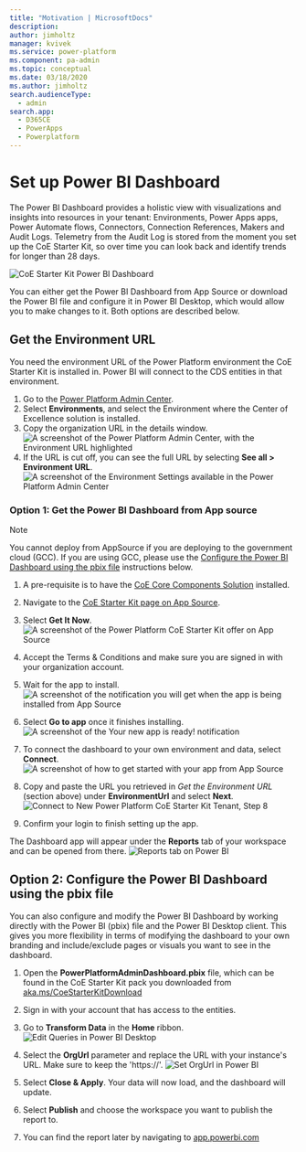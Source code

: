 ```yaml
---
title: "Motivation | MicrosoftDocs"
description: 
author: jimholtz
manager: kvivek
ms.service: power-platform
ms.component: pa-admin
ms.topic: conceptual
ms.date: 03/18/2020
ms.author: jimholtz
search.audienceType: 
  - admin
search.app: 
  - D365CE
  - PowerApps
  - Powerplatform
---
```

# Set up Power BI Dashboard

The Power BI Dashboard provides a holistic view with visualizations and insights into resources in your tenant: Environments, Power Apps apps, Power Automate flows, Connectors, Connection References, Makers and Audit Logs. Telemetry from the Audit Log is stored from the moment you set up the CoE Starter Kit, so over time you can look back and identify trends for longer than 28 days.<!---KATHY SAYS: I know there was somewhere (blog?) you said that the 28 days was what you get from Power Apps without the audit log solution, but in this section since you don't explain it here, it seems like out of the blue.--->

![CoE Starter Kit Power BI Dashboard](media/coeoverview1.PNG)

You can either get the Power BI Dashboard <!---KATHY SAYS: Do you mean specifically the CoE one or is this just generic PBI?--->from App Source or download the Power BI file and configure it in Power BI Desktop, which would allow you to make changes to it. Both options are described below.

## Get the Environment URL

You need the environment URL of the Power Platform environment the CoE Starter Kit is installed in. Power BI will connect to the CDS entities in that environment.

1. Go to the [Power Platform Admin Center](https://aka.ms/ppac).
1. Select **Environments**, and select the Environment where the Center of Excellence solution is installed.
1. Copy the organization URL in the details window. <br>![A screenshot of the Power Platform Admin Center, with the Environment URL highlighted](media/coesetup_envorgurl.png)
1. If the URL is cut off, you can see the full URL by selecting **See all \> Environment URL**. ![A screenshot of the Environment Settings available in the Power Platform Admin Center](media/coesetup_orgurl.png)

### Option 1: Get the Power BI Dashboard from App source

> [!NOTE]
> You cannot deploy from AppSource if you are deploying to the government cloud (GCC). If you are
using GCC, please use the [Configure the Power BI Dashboard using the pbix file](configure-the-power-bi-dashboard-using-the-pbix-file) instructions below.

1. A pre-requisite is to have the [CoE Core Components Solution](setup-core-components.md) installed.

1. Navigate to the [CoE Starter Kit page on App Source](https://appsource.microsoft.com/product/power-bi/powerapps_pbi.powerapps_coe).

1. Select **Get It Now**.<Br> ![A screenshot of the Power Platform CoE Starter Kit offer on App Source](media/coesetup_powerbiappsource.png)

1. Accept the Terms & Conditions and make sure you are signed in with your organization account.

1. Wait for the app to install. <br> ![A screenshot of the notification you will get when the app is being installed from App Source](media/coesetup_powerbi5.png)

1. Select **Go to app** once it finishes installing. <Br> ![A screenshot of the Your new app is ready! notification](media/coesetup_powerbi2.png)

1. To connect the dashboard to your own environment and data, select **Connect**.  ![A screenshot of how to get started with your app from App Source](media/coesetup_powerbi1.png)

1. Copy and paste the URL you retrieved in *Get the Environment URL* (section above) under **EnvironmentUrl** and select **Next**. ![Connect to New Power Platform CoE Starter Kit Tenant, Step 8](media/coesetup_powerbi4.png)

1. Confirm your login to finish setting up the app.

The Dashboard app will appear under the **Reports** tab of your workspace and can be opened from there. ![Reports tab on Power BI](media/coesetup_powerbi6.png)

## Option 2: Configure the Power BI Dashboard using the pbix file

You can also configure and modify the Power BI Dashboard by working directly with the Power BI (pbix) file and the Power BI Desktop client. This gives you more flexibility in terms of modifying the dashboard to your own branding and include/exclude pages or visuals you want to see in the dashboard.

1. Open the **PowerPlatformAdminDashboard.pbix** file, which can be found in the CoE Starter Kit pack you downloaded from [aka.ms/CoeStarterKitDownload](https://aka.ms/CoEStarterKitDownload)

1. Sign in <!---KATHY SAYS: To what? (Where?)--->with your account that has access to the entities.

1. Go to **Transform Data** in the **Home** ribbon.<br> ![Edit Queries in Power BI Desktop](media/coepowerbi1.png)

1. Select the **OrgUrl** parameter and replace the URL with your instance's URL. Make sure to keep the 'https://'. ![Set OrgUrl in Power BI](media/coesetup_powerbi3.png)

1. Select **Close & Apply**. Your data will now load, and the dashboard will update.

1. Select **Publish** and choose the workspace you want to publish the report to.

1. You can find the report later by navigating to [app.powerbi.com](https://app.powerbi.com/)
